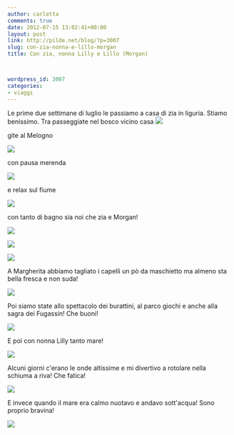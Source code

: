 ```yaml
---
author: carlotta
comments: true
date: 2012-07-15 13:02:41+00:00
layout: post
link: http://pilde.net/blog/?p=3007
slug: con-zia-nonna-e-lillo-morgan
title: Con zia, nonna Lilly e Lillo (Morgan)



wordpress_id: 3007
categories:
- viaggi
---
```


Le prime due settimane di luglio le passiamo a casa di zia in liguria.
Stiamo benissimo. Tra passeggiate nel bosco vicino casa
![]({{baseurl}}/uploads/2012/07/zia_bosco.jpg)




gite al Melogno

![]({{baseurl}}/uploads/2012/07/bosco.jpg)




con pausa merenda

![]({{baseurl}}/uploads/2012/07/bosco_merenda.jpg)




e relax sul fiume

![]({{baseurl}}/uploads/2012/07/fiume2.jpg)




con tanto di bagno sia noi che zia e Morgan!

![]({{baseurl}}/uploads/2012/07/fiume3.jpg)




![]({{baseurl}}/uploads/2012/07/bellissima.jpg)




![]({{baseurl}}/uploads/2012/07/bagno_zia.jpg)




A Margherita abbiamo tagliato i capelli un pò da maschietto ma almeno sta bella fresca e non suda!

![]({{baseurl}}/uploads/2012/07/parrucchiere.jpg)




Poi siamo state allo spettacolo dei burattini, al parco giochi e anche alla sagra dei Fugassin! Che buoni!

![]({{baseurl}}/uploads/2012/07/sagra.jpg)




E poi con nonna Lilly tanto mare!

![]({{baseurl}}/uploads/2012/07/mare.jpg)




Alcuni giorni c'erano le onde altissime e mi divertivo a rotolare nella schiuma a riva! Che fatica!

![]({{baseurl}}/uploads/2012/07/onde.jpg)




E invece quando il mare era calmo nuotavo e andavo sott'acqua! Sono proprio bravina!

![]({{baseurl}}/uploads/2012/07/sottacqua.jpg)



